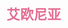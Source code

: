 ## <font color = #E56E94 face =kaiti size = 6>艾欧尼亚</font>

<!--stackedit_data:
eyJoaXN0b3J5IjpbLTE3MTM0MTIyMjMsLTU1NDY1ODI2LC0xNz
EzNDEyMjIzXX0=
-->